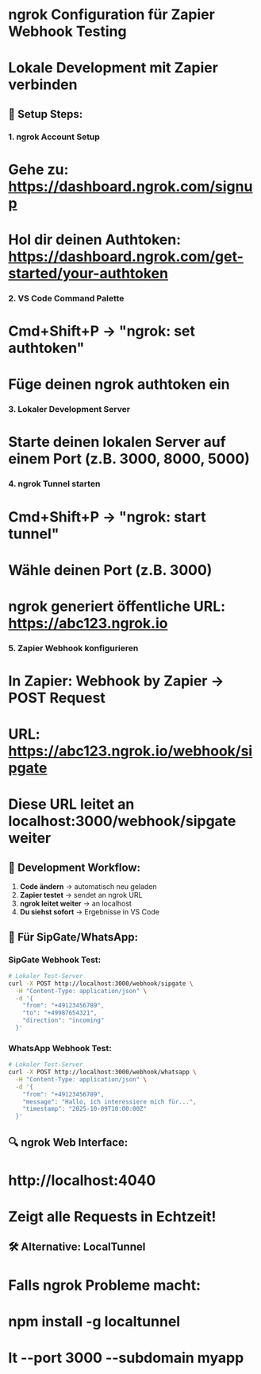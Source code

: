 # ngrok Configuration für Zapier Webhook Testing
# Lokale Development mit Zapier verbinden

## 🎯 Setup Steps:

### 1. ngrok Account Setup
# Gehe zu: https://dashboard.ngrok.com/signup
# Hol dir deinen Authtoken: https://dashboard.ngrok.com/get-started/your-authtoken

### 2. VS Code Command Palette
# Cmd+Shift+P → "ngrok: set authtoken"
# Füge deinen ngrok authtoken ein

### 3. Lokaler Development Server
# Starte deinen lokalen Server auf einem Port (z.B. 3000, 8000, 5000)

### 4. ngrok Tunnel starten
# Cmd+Shift+P → "ngrok: start tunnel"
# Wähle deinen Port (z.B. 3000)
# ngrok generiert öffentliche URL: https://abc123.ngrok.io

### 5. Zapier Webhook konfigurieren
# In Zapier: Webhook by Zapier → POST Request
# URL: https://abc123.ngrok.io/webhook/sipgate
# Diese URL leitet an localhost:3000/webhook/sipgate weiter

## 🔄 Development Workflow:

1. **Code ändern** → automatisch neu geladen
2. **Zapier testet** → sendet an ngrok URL
3. **ngrok leitet weiter** → an localhost
4. **Du siehst sofort** → Ergebnisse in VS Code

## 🎯 Für SipGate/WhatsApp:

### SipGate Webhook Test:
```bash
# Lokaler Test-Server
curl -X POST http://localhost:3000/webhook/sipgate \
  -H "Content-Type: application/json" \
  -d '{
    "from": "+49123456789",
    "to": "+49987654321",
    "direction": "incoming"
  }'
```

### WhatsApp Webhook Test:
```bash
# Lokaler Test-Server  
curl -X POST http://localhost:3000/webhook/whatsapp \
  -H "Content-Type: application/json" \
  -d '{
    "from": "+49123456789",
    "message": "Hallo, ich interessiere mich für...",
    "timestamp": "2025-10-09T10:00:00Z"
  }'
```

## 🔍 ngrok Web Interface:
# http://localhost:4040
# Zeigt alle Requests in Echtzeit!

## 🛠️ Alternative: LocalTunnel
# Falls ngrok Probleme macht:
# npm install -g localtunnel
# lt --port 3000 --subdomain myapp